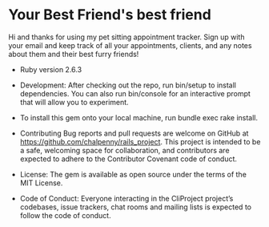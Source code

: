 # Your Best Friend's best friend

Hi and thanks for using my pet sitting appointment tracker.  Sign up with your email and keep track of all your appointments, clients, and any notes about them and their best furry friends!

* Ruby version 2.6.3

* Development: After checking out the repo, run bin/setup to install dependencies. You can also run bin/console for an interactive prompt that will allow you to experiment.

* To install this gem onto your local machine, run bundle exec rake install. 

* Contributing Bug reports and pull requests are welcome on GitHub at https://github.com/chalpenny/rails_project. This project is intended to be a safe, welcoming space for collaboration, and contributors are expected to adhere to the Contributor Covenant code of conduct.

* License: The gem is available as open source under the terms of the MIT License.

* Code of Conduct: Everyone interacting in the CliProject project’s codebases, issue trackers, chat rooms and mailing lists is expected to follow the code of conduct.
